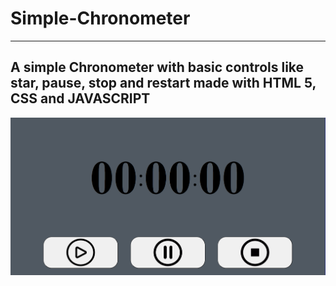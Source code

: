 # Simple-Chronometer
---
A simple Chronometer with basic controls like star, pause, stop and restart made with HTML 5, CSS and JAVASCRIPT
---
![Interface img](/img/interface.png)
